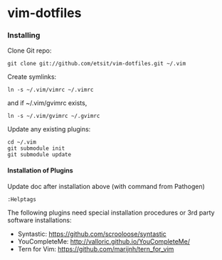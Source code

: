 vim-dotfiles
============

### Installing

Clone Git repo:
```
git clone git://github.com/etsit/vim-dotfiles.git ~/.vim
```

Create symlinks:
```
ln -s ~/.vim/vimrc ~/.vimrc
```

and if ~/.vim/gvimrc exists,
```
ln -s ~/.vim/gvimrc ~/.gvimrc
```

Update any existing plugins:
```
cd ~/.vim
git submodule init
git submodule update
```


#### Installation of Plugins

Update doc after installation above (with command from Pathogen)
```
:Helptags
```

The following plugins need special installation procedures
or 3rd party software installations: 
- Syntastic: https://github.com/scrooloose/syntastic 
- YouCompleteMe: http://valloric.github.io/YouCompleteMe/
- Tern for Vim: https://github.com/marijnh/tern_for_vim

